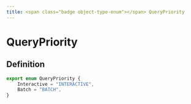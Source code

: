 ```yaml
---
title: <span class="badge object-type-enum"></span> QueryPriority
---
```

# <span class="badge object-type-enum"></span> QueryPriority

## Definition

```typescript
export enum QueryPriority {
	Interactive = "INTERACTIVE",
	Batch = "BATCH",
}

```
